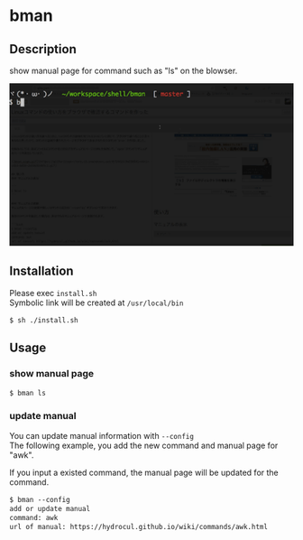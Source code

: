 # bman

## Description
show manual page for command such as "ls" on the blowser.

![bman_usage.gif](https://github.com/t-yng/bman/blob/images/images/bman_usge.gif)

## Installation
Please exec `install.sh`  
Symbolic link will be created at `/usr/local/bin`

```
$ sh ./install.sh
```

## Usage
### show manual page

```
$ bman ls
```

### update manual
You can update manual information with `--config`  
The following example, you add the new command and manual page for "awk".

If you input a existed command, the manual page will be updated for the command.

```
$ bman --config
add or update manual
command: awk
url of manual: https://hydrocul.github.io/wiki/commands/awk.html
```
